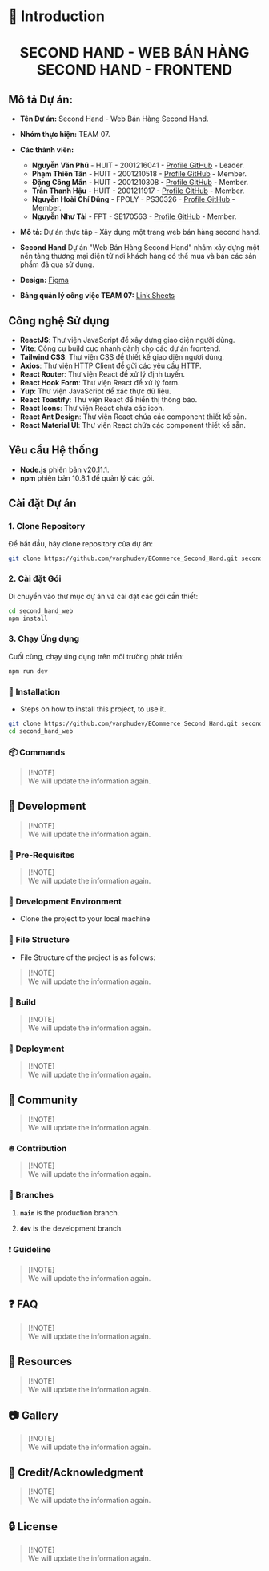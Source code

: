 # :rocket: Introduction

<div align="center">
<h1>SECOND HAND - WEB BÁN HÀNG SECOND HAND - FRONTEND</h1>
</div>

## Mô tả Dự án:

-  **Tên Dự án:** Second Hand - Web Bán Hàng Second Hand.
-  **Nhóm thực hiện:** TEAM 07.
-  **Các thành viên:**

   -  **Nguyễn Văn Phú** - HUIT - 2001216041 - [Profile GitHub](https://github.com/vanphudev) - Leader.
   -  **Phạm Thiên Tân** - HUIT - 2001210518 - [Profile GitHub](https://github.com/Jotoriz) - Member.
   -  **Đặng Công Mẩn** - HUIT - 2001210308 - [Profile GitHub](https://github.com/dangman123) - Member.
   -  **Trần Thanh Hậu** - HUIT - 2001211917 - [Profile GitHub](https://github.com/tranhau2607) - Member.
   -  **Nguyễn Hoài Chí Dũng** - FPOLY - PS30326 - [Profile GitHub](https://github.com/dung17042004) - Member.
   -  **Nguyễn Như Tài** - FPT - SE170563 - [Profile GitHub](https://github.com/nhutai0403) - Member.

-  **Mô tả:** Dự án thực tập - Xây dựng một trang web bán hàng second hand.

-  **Second Hand** Dự án "Web Bán Hàng Second Hand" nhằm xây dựng một nền tảng thương mại điện tử nơi khách hàng có thể mua và bán các sản phẩm đã qua sử dụng.

-  **Design:** [Figma](https://www.figma.com/design/hQTLpDvcsf8mtLwnRKBBEi/Web-Second-Hand?node-id=500-5876&t=NKFBS6BLJXIkAj1P-1)

-  **Bảng quản lý công việc TEAM 07:** [Link Sheets](https://docs.google.com/spreadsheets/d/1TT1mn3o0eN1FpTGK-IYwTPL_HVC4D_z5ekjrMKSBhVs/edit?usp=sharing)

## Công nghệ Sử dụng

-  **ReactJS**: Thư viện JavaScript để xây dựng giao diện người dùng.
-  **Vite**: Công cụ build cực nhanh dành cho các dự án frontend.
-  **Tailwind CSS**: Thư viện CSS để thiết kế giao diện người dùng.
-  **Axios**: Thư viện HTTP Client để gửi các yêu cầu HTTP.
-  **React Router**: Thư viện React để xử lý định tuyến.
-  **React Hook Form**: Thư viện React để xử lý form.
-  **Yup**: Thư viện JavaScript để xác thực dữ liệu.
-  **React Toastify**: Thư viện React để hiển thị thông báo.
-  **React Icons**: Thư viện React chứa các icon.
-  **React Ant Design**: Thư viện React chứa các component thiết kế sẵn.
-  **React Material UI**: Thư viện React chứa các component thiết kế sẵn.

## Yêu cầu Hệ thống

-  **Node.js** phiên bản v20.11.1.
-  **npm** phiên bản 10.8.1 để quản lý các gói.

## Cài đặt Dự án

### 1. Clone Repository

Để bắt đầu, hãy clone repository của dự án:

```bash
git clone https://github.com/vanphudev/ECommerce_Second_Hand.git second_hand_web
```

### 2. Cài đặt Gói

Di chuyển vào thư mục dự án và cài đặt các gói cần thiết:

```bash
cd second_hand_web
npm install
```

### 3. Chạy Ứng dụng

Cuối cùng, chạy ứng dụng trên môi trường phát triển:

```bash
npm run dev
```

### :electric_plug: Installation

-  Steps on how to install this project, to use it.

```bash
git clone https://github.com/vanphudev/ECommerce_Second_Hand.git second_hand_web
cd second_hand_web
```

### :package: Commands

> [!NOTE]\
> We will update the information again.

## :wrench: Development

> [!NOTE]\
> We will update the information again.

### :notebook: Pre-Requisites

> [!NOTE]\
> We will update the information again.

### :nut_and_bolt: Development Environment

-  Clone the project to your local machine

### :file_folder: File Structure

-  File Structure of the project is as follows:

> [!NOTE]\
> We will update the information again.

### :hammer: Build

> [!NOTE]\
> We will update the information again.

### :rocket: Deployment

> [!NOTE]\
> We will update the information again.

## :cherry_blossom: Community

> [!NOTE]\
> We will update the information again.

### :fire: Contribution

> [!NOTE]\
> We will update the information again.

### :cactus: Branches

1. **`main`** is the production branch.

2. **`dev`** is the development branch.

### :exclamation: Guideline

> [!NOTE]\
> We will update the information again.

## :question: FAQ

> [!NOTE]\
> We will update the information again.

## :page_facing_up: Resources

> [!NOTE]\
> We will update the information again.

## :camera: Gallery

> [!NOTE]\
> We will update the information again.

## :star2: Credit/Acknowledgment

> [!NOTE]\
> We will update the information again.

## :lock: License

> [!NOTE]\
> We will update the information again.
